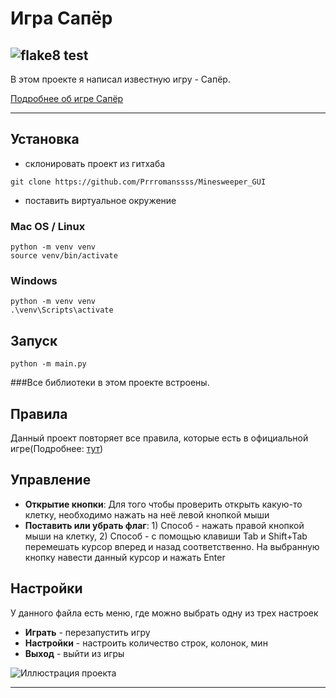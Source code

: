 # Игра Сапёр


## ![flake8 test](https://github.com/Prrromanssss/LyceumYandex_django/actions/workflows/python-package.yml/badge.svg)


В этом проекте я написал известную игру - Сапёр.

[Подробнее об игре Сапёр](https://ru.wikipedia.org/wiki/%D0%A1%D0%B0%D0%BF%D1%91%D1%80_(%D0%B8%D0%B3%D1%80%D0%B0))
***
## Установка 
* склонировать проект из гитхаба
```commandline
git clone https://github.com/Prrromanssss/Minesweeper_GUI
```
* поставить виртуальное окружение
### Mac OS / Linux
```commandline
python -m venv venv
source venv/bin/activate
```
### Windows
```commandline
python -m venv venv
.\venv\Scripts\activate
```
## Запуск
```commandline
python -m main.py
```

###Все библиотеки в этом проекте встроены.

## Правила
Данный проект повторяет все правила, которые есть в официальной игре(Подробнее: [тут](https://ru.wikipedia.org/wiki/%D0%A1%D0%B0%D0%BF%D1%91%D1%80_(%D0%B8%D0%B3%D1%80%D0%B0)))

## Управление
* __Открытие кнопки__:
Для того чтобы проверить открыть какую-то клетку, необходимо нажать на неё левой кнопкой мыши
* __Поставить или убрать флаг__: 1) Способ - нажать правой кнопкой мыши на клетку, 2) Способ - с помощью клавиши Tab и Shift+Tab перемешать курсор вперед и назад соответственно. На выбранную кнопку навести данный курсор и нажать Enter

## Настройки
У данного файла есть меню, где можно выбрать одну из трех настроек
* __Играть__ - перезапустить игру
* __Настройки__ - настроить количество строк, колонок, мин
* __Выход__ - выйти из игры

![Иллюстрация проекта](https://github.com/Prrromanssss/Minesweeper_GUI/raw/main/media/image.png)
***